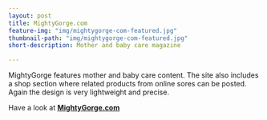 ```yaml
---
layout: post
title: MightyGorge.com
feature-img: "img/mightygorge-com-featured.jpg"
thumbnail-path: "img/mightygorge-com-featured.jpg"
short-description: Mother and baby care magazine

---
```

MightyGorge features mother and baby care content. The site also includes a shop section where related products from online sores can be posted. Again the design is very lightweight and precise.

Have a look at **[MightyGorge.com](http://mightygorge.com "mightygorge.com")**
